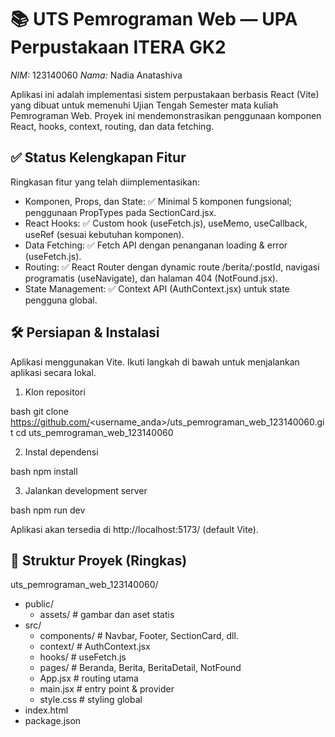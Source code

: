 # 📚 UTS Pemrograman Web — UPA Perpustakaan ITERA GK2

*NIM:* 123140060
*Nama:* Nadia Anatashiva

Aplikasi ini adalah implementasi sistem perpustakaan berbasis React (Vite) yang dibuat untuk memenuhi Ujian Tengah Semester mata kuliah Pemrograman Web. Proyek ini mendemonstrasikan penggunaan komponen React, hooks, context, routing, dan data fetching.

## ✅ Status Kelengkapan Fitur

Ringkasan fitur yang telah diimplementasikan:

- Komponen, Props, dan State: ✅ Minimal 5 komponen fungsional; penggunaan PropTypes pada SectionCard.jsx.
- React Hooks: ✅ Custom hook (useFetch.js), useMemo, useCallback, useRef (sesuai kebutuhan komponen).
- Data Fetching: ✅ Fetch API dengan penanganan loading & error (useFetch.js).
- Routing: ✅ React Router dengan dynamic route /berita/:postId, navigasi programatis (useNavigate), dan halaman 404 (NotFound.jsx).
- State Management: ✅ Context API (AuthContext.jsx) untuk state pengguna global.

## 🛠 Persiapan & Instalasi

Aplikasi menggunakan Vite. Ikuti langkah di bawah untuk menjalankan aplikasi secara lokal.

1) Klon repositori

bash
git clone https://github.com/<username_anda>/uts_pemrograman_web_123140060.git
cd uts_pemrograman_web_123140060


2) Instal dependensi

bash
npm install


3) Jalankan development server

bash
npm run dev


Aplikasi akan tersedia di http://localhost:5173/ (default Vite).

## 📂 Struktur Proyek (Ringkas)

uts_pemrograman_web_123140060/

- public/
	- assets/       # gambar dan aset statis
- src/
	- components/   # Navbar, Footer, SectionCard, dll.
	- context/      # AuthContext.jsx
	- hooks/        # useFetch.js
	- pages/        # Beranda, Berita, BeritaDetail, NotFound
	- App.jsx       # routing utama
	- main.jsx      # entry point & provider
	- style.css     # styling global
- index.html
- package.json